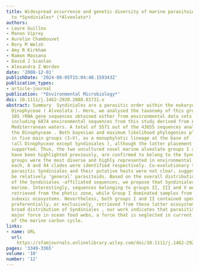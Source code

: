 ```yaml
---
title: Widespread occurrence and genetic diversity of marine parasitoids belonging
  to *Syndiniales* (*Alveolata*)
authors:
- Laure Guillou
- Manon Viprey
- Aurelie Chambouvet
- Rory M Welsh
- Amy R Kirkham
- Ramon Massana
- David J Scanlan
- Alexandra Z Worden
date: '2008-12-01'
publishDate: '2024-08-05T15:04:48.159343Z'
publication_types:
- article-journal
publication: '*Environmental Microbiology*'
doi: 10.1111/j.1462-2920.2008.01731.x
abstract: Summary  Syndiniales are a parasitic order within the eukaryotic lineage
  Dinophyceae ( Alveolata ). Here, we analysed the taxonomy of this group using 43655
  18S rRNA gene sequences obtained either from environmental data sets or cultures,
  including 6874 environmental sequences from this study derived from Atlantic and
  Mediterranean waters. A total of 5571 out of the 43655 sequences analysed fell within
  the Dinophyceae . Both bayesian and maximum likelihood phylogenies placed Syndiniales
  in five main groups (I–V), as a monophyletic lineage at the base of ‘core’ dinoflagellates
  (all Dinophyceae except Syndiniales ), although the latter placement was not bootstrap
  supported. Thus, the two uncultured novel marine alveolate groups I and II, which
  have been highlighted previously, are confirmed to belong to the Syndiniales . These
  groups were the most diverse and highly represented in environmental studies. Within
  each, 8 and 44 clades were identified respectively. Co‐evolutionary trends between
  parasitic Syndiniales and their putative hosts were not clear, suggesting they may
  be relatively ‘general’ parasitoids. Based on the overall distribution patterns
  of the Syndiniales ‐affiliated sequences, we propose that Syndiniales are exclusively
  marine. Interestingly, sequences belonging to groups II, III and V were largely
  retrieved from the photic zone, while Group I dominated samples from anoxic and
  suboxic ecosystems. Nevertheless, both groups I and II contained specific clades
  preferentially, or exclusively, retrieved from these latter ecosystems. Given the
  broad distribution of Syndiniales , our work indicates that parasitism may be a
  major force in ocean food webs, a force that is neglected in current conceptualizations
  of the marine carbon cycle.
links:
- name: URL
  url: 
    https://sfamjournals.onlinelibrary.wiley.com/doi/10.1111/j.1462-2920.2008.01731.x
pages: '3349-3365'
volume: '10'
number: '12'
---
```

